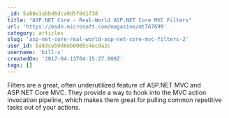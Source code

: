 ```yaml
---
_id: 5a88e1abbd6dca0d5f0d1f38
title: "ASP.NET Core - Real-World ASP.NET Core MVC Filters"
url: 'https://msdn.microsoft.com/magazine/mt767699'
category: articles
slug: 'asp-net-core-real-world-asp-net-core-mvc-filters-2'
user_id: 5a83ce59d6eb0005c4ecda2c
username: 'bill-s'
createdOn: '2017-04-13T04:15:27.000Z'
tags: []
---
```


Filters are a great, often underutilized feature of ASP.NET MVC and ASP.NET Core MVC. They provide a way to hook into the MVC action invocation pipeline, which makes them great for pulling common repetitive tasks out of your actions.
